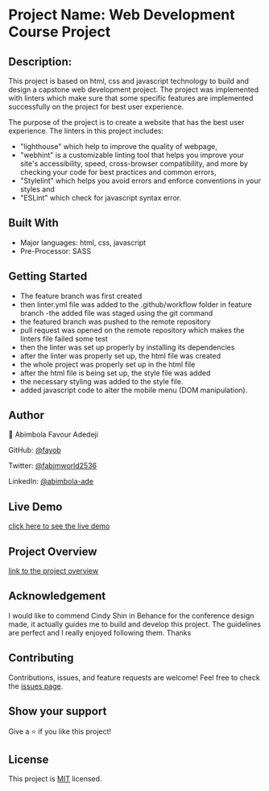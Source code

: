 # Project Name: Web Development Course Project

## Description:

This project is based on html, css and javascript technology to build and design a capstone web development project. The project was implemented with linters which make sure that some specific features are implemented successfully on the project for best user experience.

The purpose of the project is to create a website that has the best user experience. The linters in this project includes:

- "lighthouse" which help to improve the quality of webpage,
- "webhint" is a customizable linting tool that helps you improve your site's accessibility, speed, cross-browser compatibility, and more by checking your code for best practices and common errors,
- "Stylelint" which helps you avoid errors and enforce conventions in your styles and
- "ESLint" which check for javascript syntax error.

## Built With

- Major languages: html, css, javascript
- Pre-Processor: SASS

## Getting Started

- The feature branch was first created
- then linter.yml file was added to the .github/workflow folder in feature branch
  -the added file was staged using the git command
- the featured branch was pushed to the remote repository
- pull request was opened on the remote repository which makes the linters file failed some test
- then the linter was set up properly by installing its dependencies
- after the linter was properly set up, the html file was created
- the whole project was properly set up in the html file
- after the html file is being set up, the style file was added
- the necessary styling was added to the style file.
- added javascript code to alter the mobile menu (DOM manipulation).

## Author

👨 Abimbola Favour Adedeji

GitHub: [@fayob](https://github.com/fayob)

Twitter: [@fabimworld2536](https://twitter.com/Fabimworld2536)

LinkedIn: [@abimbola-ade](https://www.linkedin.com/in/abimbola-ade)

## Live Demo

[click here to see the live demo](https://fayob.github.io/html-css-js-capstone-project/)

## Project Overview

[link to the project overview](https://www.loom.com/share/91afb673bd904d3e98eae53788f5a20e)

## Acknowledgement

I would like to commend Cindy Shin in Behance for the conference design made, it actually guides me to build and develop this project. The guidelines are perfect and I really enjoyed following them. Thanks

## Contributing

Contributions, issues, and feature requests are welcome!
Feel free to check the [issues page](https://github.com/Fayob/html-css-js-capstone-project/issues/2).

## Show your support

Give a ⭐️ if you like this project!

## License

This project is [MIT](#) licensed.
